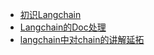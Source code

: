 - [初识Langchain](otherDocuments/初入Langchain.md)
- [Langchain的Doc处理](otherDocuments/langchain对doc的处理.md)
- [langchain中对chain的讲解延拓](otherDocuments/langchain中对chain的讲解延拓.md)
